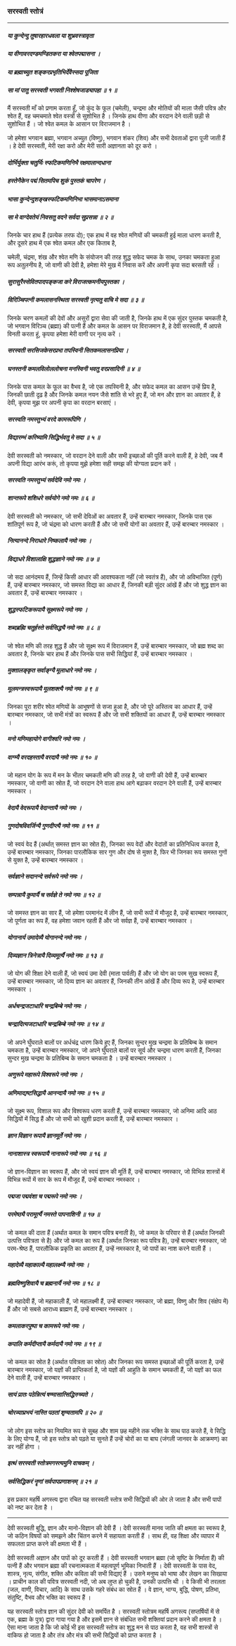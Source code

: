 ### सरस्वती स्तोत्रं

---

##### या कुन्देन्दु तुषारहारधवला या शुभ्रवस्त्रावृता
##### या वीणावरदण्डमण्डितकरा या श्वेतपद्मासना ।
##### या ब्रह्माच्युत शङ्करप्रभृतिभिर्देवैस्सदा पूजिता
##### सा मां पातु सरस्वती भगवती निश्शेषजाड्यापहा ॥ १ ॥

मैं सरस्वती माँ को प्रणाम करता हूँ, जो कुंद के फूल (चमेली), चन्द्रमा और मोतियों की माला जैसी पवित्र और श्वेत हैं, वह चमचमाते श्वेत वस्त्रों से सुशोभित है । जिनके हाथ वीणा और वरदान देने वाली छड़ी से सुशोभित हैं । जो श्वेत कमल के आसान पर विराजमान है ।

जो हमेशा भगवान ब्रह्मा, भगवान अच्युत (विष्णु), भगवान शंकर (शिव) और सभी देवताओं द्वारा पूजी जाती हैं । हे देवी सरस्वती, मेरी रक्षा करो और मेरी सारी अज्ञानता को दूर करो ।

##### दोर्भिर्युक्ता चतुर्भिः स्फटिकमणिनिभै रक्षमालान्दधाना
##### हस्तेनैकेन पद्मं सितमपिच शुकं पुस्तकं चापरेण ।
##### भासा कुन्देन्दुशङ्खस्फटिकमणिनिभा भासमानाऽसमाना
##### सा मे वाग्देवतेयं निवसतु वदने सर्वदा सुप्रसन्ना ॥ २ ॥

जिनके चार हाथ हैं (प्रत्येक तरफ दो); एक हाथ में वह श्वेत मणियों की चमकती हुई माला धारण करती है, और दूसरे हाथ में एक श्वेत कमल और एक किताब है,

चमेली, चंद्रमा, शंख और श्वेत मणि के संयोजन की तरह शुद्ध सफेद चमक के साथ, उनका चमकता हुआ रूप अतुलनीय है, जो वाणी की देवी है, हमेशा मेरे मुख में निवास करें और अपनी कृपा सदा बरसती रहें ।

##### सुरासुरैस्सेवितपादपङ्कजा करे विराजत्कमनीयपुस्तका ।
##### विरिञ्चिपत्नी कमलासनस्थिता सरस्वती नृत्यतु वाचि मे सदा ॥ ३ ॥

जिनके चरण कमलों की देवों और असुरों द्वारा सेवा की जाती है, जिनके हाथ में एक सुंदर पुस्तक चमकती है, जो भगवान विरिञ्च (ब्रह्मा) की पत्नी हैं और कमल के आसन पर विराजमान है, हे देवी सरस्वती, मैं आपसे विनती करता हूं, कृपया हमेशा मेरी वाणी पर नृत्य करें ।

##### सरस्वती सरसिजकेसरप्रभा तपस्विनी सितकमलासनप्रिया ।
##### घनस्तनी कमलविलोललोचना मनस्विनी भवतु वरप्रसादिनी ॥ ४ ॥

जिनके पास कमल के फूल का वैभव है, जो एक तपस्विनी है, और सफेद कमल का आसन उन्हें प्रिय है, जिनकी छाती दृढ़ है और जिनके कमल नयन जैसे शांति से भरे हुए हैं, जो मन और ज्ञान का अवतार हैं, हे देवी, कृपया मुझ पर अपनी कृपा का वरदान बरसाएं ।

##### सरस्वति नमस्तुभ्यं वरदे कामरूपिणि ।
##### विद्यारम्भं करिष्यामि सिद्धिर्भवतु मे सदा ॥ ५ ॥

देवी सरस्वती को नमस्कार, जो वरदान देने वाली और सभी इच्छाओं की पूर्ति करने वाली हैं, हे देवी, जब मैं अपनी विद्या आरंभ करूं, तो कृपया मुझे हमेशा सही समझ की योग्यता प्रदान करें ।

##### सरस्वति नमस्तुभ्यं सर्वदेवि नमो नमः ।
##### शान्तरूपे शशिधरे सर्वयोगे नमो नमः ॥ ६ ॥

देवी सरस्वती को नमस्कार, जो सभी देविओं का अवतार हैं, उन्हें बारम्बार नमस्कार, जिनके पास एक शांतिपूर्ण रूप है, जो चंद्रमा को धारण करती हैं और जो सभी योगों का अवतार हैं, उन्हें बारम्बार नमस्कार ।

##### नित्यानन्दे निराधारे निष्कलायै नमो नमः ।
##### विद्याधरे विशालाक्षि शुद्धज्ञाने नमो नमः ॥ ७ ॥

जो सदा आनंदमय हैं, जिन्हें किसी आधार की आवश्यकता नहीं (जो स्वतंत्र हैं), और जो अविभाजित (पूर्ण) हैं, उन्हें बारम्बार नमस्कार, जो समस्त विद्या का आधार हैं, जिनकी बड़ी सुंदर आंखें हैं और जो शुद्ध ज्ञान का अवतार हैं, उन्हें बारम्बार नमस्कार ।

##### शुद्धस्फटिकरूपायै सूक्ष्मरूपे नमो नमः ।
##### शब्दब्रह्मि चतुर्हस्ते सर्वसिद्ध्यै नमो नमः ॥ ८ ॥

जो श्वेत मणि की तरह शुद्ध हैं और जो सूक्ष्म रूप में विराजमान हैं, उन्हें बारम्बार नमस्कार, जो ब्रह्म शब्द का अवतार है, जिनके चार हाथ हैं और जिनके पास सभी सिद्धियां हैं, उन्हें बारम्बार नमस्कार ।

##### मुक्तालङ्कृत सर्वाङ्ग्यै मूलाधारे नमो नमः ।
##### मूलमन्त्रस्वरूपायै मूलशक्त्यै नमो नमः ॥ ९ ॥

जिनका पूरा शरीर श्वेत मणियों के आभूषणों से सजा हुआ है, और जो पूरे अस्तित्व का आधार हैं, उन्हें बारम्बार नमस्कार, जो सभी मंत्रों का स्वरूप हैं और जो सभी शक्तियों का आधार हैं, उन्हें बारम्बार नमस्कार ।

##### मनो मणिमहायोगे वागीश्वरि नमो नमः ।
##### वाग्म्यै वरदहस्तायै वरदायै नमो नमः ॥ १० ॥

जो महान योग के रूप में मन के भीतर चमकती मणि की तरह है, जो वाणी की देवी हैं, उन्हें बारम्बार नमस्कार, जो वाणी का स्रोत हैं, जो वरदान देने वाला हाथ आगे बढ़ाकर वरदान देने वाली हैं, उन्हें बारम्बार नमस्कार ।

##### वेदायै वेदरूपायै वेदान्तायै नमो नमः ।
##### गुणदोषविवर्जिन्यै गुणदीप्त्यै नमो नमः ॥ ११ ॥

जो स्वयं वेद हैं (अर्थात् समस्त ज्ञान का स्रोत हैं), जिनका रूप वेदों और वेदांतों का प्रतिनिधित्व करता है, उन्हें बारम्बार नमस्कार, जिनका पारलौकिक सार गुण और दोष से मुक्त है, फिर भी जिनका रूप समस्त गुणों से युक्त है, उन्हें बारम्बार नमस्कार ।

##### सर्वज्ञाने सदानन्दे सर्वरूपे नमो नमः ।
##### सम्पन्नायै कुमार्यै च सर्वज्ञे ते नमो नमः ॥ १२ ॥

जो समस्त ज्ञान का सार हैं, जो हमेशा परमानंद में लीन हैं, जो सभी रूपों में मौजूद है, उन्हें बारम्बार नमस्कार, जो पूर्णता का रूप हैं, वह हमेशा जवान रहती हैं और जो सर्वज्ञ हैं, उन्हें बारम्बार नमस्कार ।

##### योगानार्य उमादेव्यै योगानन्दे नमो नमः ।
##### दिव्यज्ञान त्रिनेत्रायै दिव्यमूर्त्यै नमो नमः ॥ १३ ॥

जो योग की शिक्षा देने वाली हैं, जो स्वयं उमा देवी (माता पार्वती) हैं और जो योग का परम सुख स्वरूप हैं, उन्हें बारम्बार नमस्कार, जो दिव्य ज्ञान का अवतार हैं, जिनकी तीन आंखें हैं और दिव्य रूप है, उन्हें बारम्बार नमस्कार ।

##### अर्धचन्द्रजटाधारि चन्द्रबिम्बे नमो नमः ।
##### चन्द्रादित्यजटाधारि चन्द्रबिम्बे नमो नमः ॥ १४ ॥

जो अपने घुँघराले बालों पर अर्धचंद्र धारण किये हुए हैं, जिनका सुन्दर मुख चन्द्रमा के प्रतिबिम्ब के समान चमकता है, उन्हें बारम्बार नमस्कार, जो अपने घुँघराले बालों पर सूर्य और चन्द्रमा धारण करती हैं, जिनका सुन्दर मुख चन्द्रमा के प्रतिबिम्ब के समान चमकता है । उन्हें बारम्बार नमस्कार ।

##### अणुरूपे महारूपे विश्वरूपे नमो नमः ।
##### अणिमाद्यष्टसिद्धायै आनन्दायै नमो नमः ॥ १५ ॥

जो सूक्ष्म रूप, विशाल रूप और विश्वरूप धरण करती हैं, उन्हें बारम्बार नमस्कार, जो अनिमा आदि आठ सिद्धियों में सिद्ध हैं और जो सभी को खुशी प्रदान करती हैं, उन्हें बारम्बार नमस्कार ।

##### ज्ञान विज्ञान रूपायै ज्ञानमूर्ते नमो नमः ।
##### नानाशास्त्र स्वरूपायै नानारूपे नमो नमः ॥ १६ ॥

जो ज्ञान-विज्ञान का स्वरूप हैं, और जो स्वयं ज्ञान की मूर्ति हैं, उन्हें बारम्बार नमस्कार, जो विभिन्न शास्त्रों में विभिन्न रूपों में सार के रूप में मौजूद हैं, उन्हें बारम्बार नमस्कार ।

##### पद्मजा पद्मवंशा च पद्मरूपे नमो नमः ।
##### परमेष्ठ्यै परामूर्त्यै नमस्ते पापनाशिनी ॥ १७ ॥

जो कमल की दाता हैं (अर्थात कमल के समान पवित्र बनाती है), जो कमल के परिवार से हैं (अर्थात जिनकी उत्पत्ति पवित्रता से है) और जो कमल का रूप हैं (अर्थात जिनका रूप पवित्र है), उन्हें बारम्बार नमस्कार, जो परम-श्रेष्ठ हैं, पारलौकिक प्रकृति का अवतार हैं, उन्हें नमस्कार है, जो पापों का नाश करने वाली हैं ।

##### महादेव्यै महाकाल्यै महालक्ष्म्यै नमो नमः ।
##### ब्रह्मविष्णुशिवायै च ब्रह्मनार्यै नमो नमः ॥ १८ ॥

जो महादेवी हैं, जो महाकाली हैं, जो महालक्ष्मी हैं, उन्हें बारम्बार नमस्कार, जो ब्रह्मा, विष्णु और शिव (संक्षेप में) हैं और जो सबसे आराध्य ब्राह्मण हैं, उन्हें बारम्बार नमस्कार ।

##### कमलाकरपुष्पा च कामरूपे नमो नमः ।
##### कपालि कर्मदीप्तायै कर्मदायै नमो नमः ॥ १९ ॥

जो कमल का स्रोत है (अर्थात पवित्रता का स्रोत) और जिनका रूप समस्त इच्छाओं की पूर्ति करता है, उन्हें बारम्बार नमस्कार, जो यज्ञों की प्राप्तिकर्ता है, जो यज्ञों की आहुति के समान चमकती हैं, जो यज्ञों का फल देने वाली हैं, उन्हें बारम्बार नमस्कार ।

##### सायं प्रातः पठेन्नित्यं षण्मासात्सिद्धिरुच्यते ।
##### चोरव्याघ्रभयं नास्ति पठतां शृण्वतामपि ॥ २० ॥

जो लोग इस स्तोत्र का नियमित रूप से सुबह और शाम छह महीने तक भक्ति के साथ पाठ करते हैं, वे सिद्धि के लिए योग्य हैं, जो इस स्तोत्र को पढ़ते या सुनते हैं उन्हें चोरों का या बाघ (जंगली जानवर के आक्रमण) का डर नहीं होगा ।

##### इत्थं सरस्वती स्तोत्रमगस्त्यमुनि वाचकम् ।
##### सर्वसिद्धिकरं नॄणां सर्वपापप्रणाशनम् ॥ २१ ॥

इस प्रकार महर्षि अगस्त्य द्वारा रचित यह सरस्वती स्तोत्र सभी सिद्धियों की ओर ले जाता है और सभी पापों को नष्ट कर देता है ।

---

देवी सरस्वती बुद्धि, ज्ञान और मानो-विज्ञान की देवी हैं । देवी सरस्वती मानव जाति की क्षमता का स्वरूप है, जो कठिन विषयों को समझने और चिंतन करने में सहायता करती हैं । साथ ही, वह शिक्षा और व्यापार में सफलता प्राप्त करने की क्षमता भी हैं ।

देवी सरस्वती अज्ञान और पापों को दूर करती हैं । देवी सरस्वती भगवान ब्रह्मा (जो सृष्टि के निर्माता हैं) की पत्नी हैं और भगवान ब्रह्मा की रचनात्मकता में महत्वपूर्ण भूमिका निभाती हैं । देवी सरस्वती के पास वेद, शास्त्र, नृत्य, संगीत, शक्ति और कविता की सभी विद्याएं हैं । उसने मनुष्य को भाषा और लेखन का सिखाया । प्राचीन काल की पवित्र सरस्वती नदी, जो अब लुप्त हो चुकी है, उनकी उत्पत्ति थी । वे किसी भी तरलता (जल, वाणी, विचार, आदि) के साथ उसके गहरे संबंध का स्रोत हैं । वे ज्ञान, भाग्य, बुद्धि, पोषण, प्रतिभा, संतुष्टि, वैभव और भक्ति का स्वरूप हैं ।

यह सरस्वती स्तोत्र ज्ञान की सुंदर देवी को समर्पित है । सरस्वती स्तोत्रम महर्षि अगस्त्य (सप्तर्षियों में से एक, ब्रह्मा के पुत्र) द्वारा गाया गया है और इसमें ज्ञान से संबंधित सभी शक्तियां प्रदान करने की क्षमता है । ऐसा माना जाता है कि जो कोई भी इस सरस्वती स्तोत्र का शुद्ध मन से पाठ करता है, वह सभी शास्त्रों से वाकिफ हो जाता है और तंत्र और मंत्र की सभी सिद्धियों को प्राप्त करता है ।